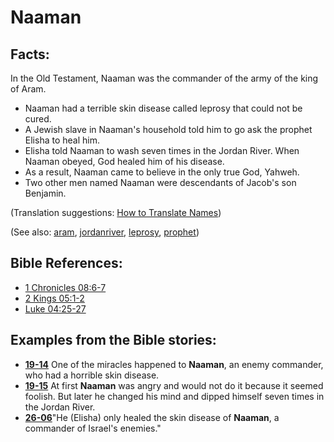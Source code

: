 # Naaman #

## Facts: ##

In the Old Testament, Naaman was the commander of the army of the king of Aram. 

* Naaman had a terrible skin disease called leprosy that could not be cured.
* A Jewish slave in Naaman's household told him to go ask the prophet Elisha to heal him.
* Elisha told Naaman to wash seven times in the Jordan River. When Naaman obeyed, God healed him of his disease.
* As a result, Naaman came to believe in the only true God, Yahweh.
* Two other men named Naaman were descendants of Jacob's son Benjamin.

(Translation suggestions: [How to Translate Names](https://git.door43.org/Door43/en-ta-translate-vol1/src/master/content/translate_names.md))

(See also: [aram](../other/aram.md), [jordanriver](../other/jordanriver.md), [leprosy](../other/leprosy.md), [prophet](../kt/prophet.md))

## Bible References: ##

* [1 Chronicles 08:6-7](https://door43.org/en/bible/notes/1ch/08/06)
* [2 Kings 05:1-2](https://door43.org/en/bible/notes/2ki/05/01)
* [Luke 04:25-27](https://door43.org/en/bible/notes/luk/04/25)

## Examples from the Bible stories: ##

* __[19-14](https://door43.org/en/obs/notes/frames/19-14)__ One of the miracles happened to __Naaman__, an enemy commander, who had a horrible skin disease.
* __[19-15](https://door43.org/en/obs/notes/frames/19-15)__ At first __Naaman__  was angry and would not do it because it seemed foolish. But later he changed his mind and dipped himself seven times in the Jordan River.
* __[26-06](https://door43.org/en/obs/notes/frames/26-06)__"He (Elisha) only healed the skin disease of __Naaman__, a commander of Israel's enemies."



